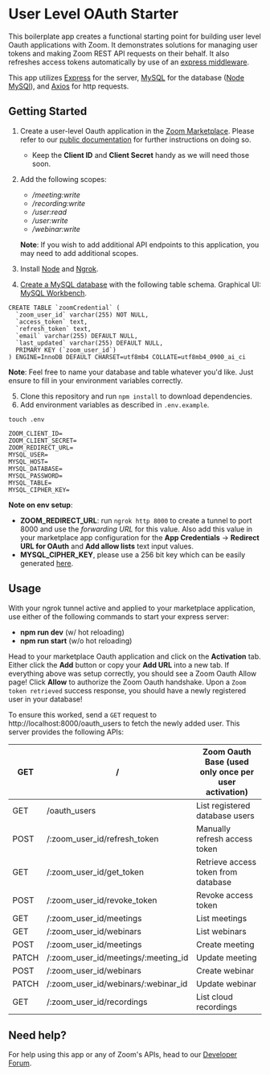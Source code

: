 # User Level OAuth Starter

This boilerplate app creates a functional starting point for building user level Oauth applications with Zoom. It demonstrates solutions for managing user tokens and making Zoom REST API requests on their behalf. It also refreshes access tokens automatically by use of an [express middleware](https://expressjs.com/en/guide/using-middleware.html).

This app utilizes [Express](https://expressjs.com/) for the server, [MySQL](https://www.mysql.com/) for the database ([Node MySQl](https://github.com/mysqljs/mysql)), and [Axios](https://axios-http.com/docs/intro) for http requests. 

## Getting Started

1. Create a user-level Oauth application in the [Zoom Marketplace](https://marketplace.zoom.us/). Please refer to our [public documentation](https://marketplace.zoom.us/docs/guides/build/oauth-app/) for further instructions on doing so.
    * Keep the **Client ID** and **Client Secret** handy as we will need those soon.
2. Add the following scopes:
    * _/meeting:write_
    * _/recording:write_
    * _/user:read_
    * _/user:write_
    * _/webinar:write_

    **Note**: If you wish to add additional API endpoints to this application, you may need to add additional scopes.

3. Install [Node](https://nodejs.org/en/) and [Ngrok](https://ngrok.com/).
4. [Create a MySQL database](https://dev.mysql.com/doc/refman/8.0/en/creating-database.html) with the following table schema. Graphical UI: [MySQL Workbench](https://www.mysql.com/products/workbench/).

```
CREATE TABLE `zoomCredential` (
  `zoom_user_id` varchar(255) NOT NULL,
  `access_token` text,
  `refresh_token` text,
  `email` varchar(255) DEFAULT NULL,
  `last_updated` varchar(255) DEFAULT NULL,
  PRIMARY KEY (`zoom_user_id`)
) ENGINE=InnoDB DEFAULT CHARSET=utf8mb4 COLLATE=utf8mb4_0900_ai_ci
```

**Note**: Feel free to name your database and table whatever you'd like. Just ensure to fill in your environment variables correctly.

5. Clone this repository and run `npm install` to download dependencies.
6. Add environment variables as described in `.env.example`. 

`touch .env`

```
ZOOM_CLIENT_ID=
ZOOM_CLIENT_SECRET=
ZOOM_REDIRECT_URL=
MYSQL_USER=
MYSQL_HOST=
MYSQL_DATABASE=
MYSQL_PASSWORD=
MYSQL_TABLE=
MYSQL_CIPHER_KEY=
```

**Note on env setup**:
* **ZOOM_REDIRECT_URL**: run `ngrok http 8000` to create a tunnel to port 8000 and use the _forwarding URL_ for this value. Also add this value in your marketplace app configuration for the **App Credentials** -> **Redirect URL for OAuth** and **Add allow lists** text input values.
* **MYSQL_CIPHER_KEY**, please use a 256 bit key which can be easily generated [here](https://www.allkeysgenerator.com/Random/Security-Encryption-Key-Generator.aspx).

## Usage

With your ngrok tunnel active and applied to your marketplace application, use either of the following commands to start your express server:

* **npm run dev** (w/ hot reloading)
* **npm run start** (w/o hot reloading)

Head to your marketplace Oauth application and click on the **Activation** tab. Either click the **Add** button or copy your **Add URL** into a new tab. If everything above was setup correctly, you should see a Zoom Oauth Allow page! Click **Allow** to authorize the Zoom Oauth handshake. Upon a `Zoom token retrieved` success response, you should have a newly registered user in your database!

To ensure this worked, send a `GET` request to http://localhost:8000/oauth_users to fetch the newly added user. This server provides the following APIs:


| GET   | /                                   | Zoom Oauth Base (used only once per user activation) |
|-------|-------------------------------------|------------------------------------------------------|
| GET   | /oauth_users                        | List registered database users                       |
| POST  | /:zoom_user_id/refresh_token        | Manually refresh access token                        |
| GET   | /:zoom_user_id/get_token            | Retrieve access token from database                  |
| POST  | /:zoom_user_id/revoke_token         | Revoke access token                                  |
| GET   | /:zoom_user_id/meetings             | List meetings                                        |
| GET   | /:zoom_user_id/webinars             | List webinars                                        |
| POST  | /:zoom_user_id/meetings             | Create meeting                                       |
| PATCH | /:zoom_user_id/meetings/:meeting_id | Update meeting                                       |
| POST  | /:zoom_user_id/webinars             | Create webinar                                       |
| PATCH | /:zoom_user_id/webinars/:webinar_id | Update webinar                                       |
| GET   | /:zoom_user_id/recordings           | List cloud recordings                                |

## Need help?

For help using this app or any of Zoom's APIs, head to our [Developer Forum](https://devforum.zoom.us/c/api-and-webhooks).

